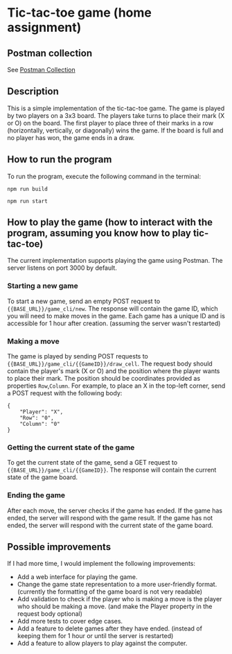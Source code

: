 # Tic-tac-toe game (home assignment)

## Postman collection

See [Postman Collection](./tic-tac-toe.postman_collection.json)

## Description

This is a simple implementation of the tic-tac-toe game. The game is played by two players on a 3x3 board. The players take turns to place their mark (X or O) on the board. The first player to place three of their marks in a row (horizontally, vertically, or diagonally) wins the game. If the board is full and no player has won, the game ends in a draw.

## How to run the program

To run the program, execute the following command in the terminal:

`npm run build`

`npm run start`

## How to play the game (how to interact with the program, assuming you know how to play tic-tac-toe)

The current implementation supports playing the game using Postman. The server listens on port 3000 by default.

### Starting a new game

To start a new game, send an empty POST request to `{{BASE_URL}}/game_cli/new`. The response will contain the game ID, which you will need to make moves in the game. Each game has a unique ID and is accessible for 1 hour after creation. (assuming the server wasn't restarted)

### Making a move

The game is played by sending POST requests to `{{BASE_URL}}/game_cli/{{GameID}}/draw_cell`. The request body should contain the player's mark (X or O) and the position where the player wants to place their mark. The position should be coordinates provided as properties `Row`,`Column`. For example, to place an X in the top-left corner, send a POST request with the following body:

```
{
    "Player": "X",
    "Row": "0",
    "Column": "0"
}
```

### Getting the current state of the game

To get the current state of the game, send a GET request to `{{BASE_URL}}/game_cli/{{GameID}}`. The response will contain the current state of the game board.

### Ending the game

After each move, the server checks if the game has ended. If the game has ended, the server will respond with the game result. If the game has not ended, the server will respond with the current state of the game board.

## Possible improvements

If I had more time, I would implement the following improvements:

- Add a web interface for playing the game.
- Change the game state representation to a more user-friendly format. (currently the formatting of the game board is not very readable)
- Add validation to check if the player who is making a move is the player who should be making a move. (and make the Player property in the request body optional)
- Add more tests to cover edge cases.
- Add a feature to delete games after they have ended. (instead of keeping them for 1 hour or until the server is restarted)
- Add a feature to allow players to play against the computer.
